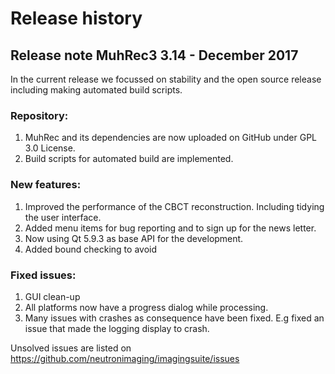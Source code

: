# Release history

## Release note MuhRec3 3.14 - December 2017
In the current release we focussed on stability and the open source release including making automated build scripts.
 
### Repository:
1. MuhRec and its dependencies are now uploaded on GitHub under GPL 3.0 License.
2. Build scripts for automated build are implemented.

### New features:
1. Improved the performance of the CBCT reconstruction. Including tidying the user interface.
2. Added menu items for bug reporting and to sign up for the news letter.
3. Now using Qt 5.9.3 as base API for the development.
4. Added bound checking to avoid 

### Fixed issues:
1. GUI clean-up
2. All platforms now have a progress dialog while processing.
3. Many issues with crashes as consequence have been fixed. E.g fixed an issue that made the logging display to crash.

Unsolved issues are listed on https://github.com/neutronimaging/imagingsuite/issues
